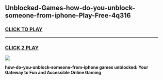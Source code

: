 
## Unblocked-Games-how-do-you-unblock-someone-from-iphone-Play-Free-4q316
<h3>
<a href="https://premium76.site?title=how-do-you-unblock-someone-from-iphone&ref=21A">CLICK TO PLAY</a></h3>
<hr>

<h3>
<a href="https://premium76.site?title=how-do-you-unblock-someone-from-iphone&ref=21A">CLICK 2 PLAY</a>
  
</h3>

<a href="https://premium76.site?title=how-do-you-unblock-someone-from-iphone&ref=21A"><img src="https://clearcache.store/games.png"></a>


**how-do-you-unblock-someone-from-iphone games unblocked: Your Gateway to Fun and Accessible Online Gaming**
